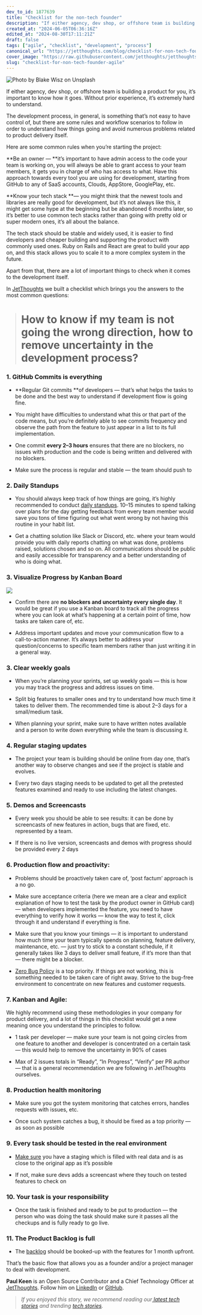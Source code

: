 ```yaml
---
dev_to_id: 1877639
title: "Checklist for the non-tech founder"
description: "If either agency, dev shop, or offshore team is building a product for you, it’s important to know..."
created_at: "2024-06-05T06:36:16Z"
edited_at: "2024-08-30T17:11:21Z"
draft: false
tags: ["agile", "checklist", "development", "process"]
canonical_url: "https://jetthoughts.com/blog/checklist-for-non-tech-founder-agile/"
cover_image: "https://raw.githubusercontent.com/jetthoughts/jetthoughts.github.io/master/static/assets/img/blog/checklist-for-non-tech-founder-agile/cover.jpeg"
slug: "checklist-for-non-tech-founder-agile"
---
```

![Photo by [Blake Wisz](https://unsplash.com/@blakewisz?utm_source=unsplash&utm_medium=referral&utm_content=creditCopyText) on [Unsplash](https://unsplash.com/search/photos/non-tech?utm_source=unsplash&utm_medium=referral&utm_content=creditCopyText)](https://raw.githubusercontent.com/jetthoughts/jetthoughts.github.io/master/static/assets/img/blog/checklist-for-non-tech-founder-agile/file_0.jpeg)

If either agency, dev shop, or offshore team is building a product for you, it’s important to know how it goes. Without prior experience, it’s extremely hard to understand.

The development process, in general, is something that’s not easy to have control of, but there are some rules and workflow scenarios to follow in order to understand how things going and avoid numerous problems related to product delivery itself.

Here are some common rules when you’re starting the project:

**Be an owner — **it’s important to have admin access to the code your team is working on, you will always be able to grant access to your team members, it gets you in charge of who has access to what. Have this approach towards every tool you are using for development, starting from GitHub to any of SaaS accounts, Clouds, AppStore, GooglePlay, etc.

**Know your tech stack **— you might think that the newest tools and libraries are really good for development, but it’s not always like this, it might get some hype at the beginning but be abandoned 6 months later, so it’s better to use common tech stacks rather than going with pretty old or super modern ones, it’s all about the balance.

The tech stack should be stable and widely used, it is easier to find developers and cheaper building and supporting the product with commonly used ones. Ruby on Rails and React are great to build your app on, and this stack allows you to scale it to a more complex system in the future.

Apart from that, there are a lot of important things to check when it comes to the development itself.

In [JetThoughts](https://www.jetthoughts.com) we built a checklist which brings you the answers to the most common questions:
> # How to know if my team is not going the wrong direction, how to remove uncertainty in the development process?

### 1. GitHub Сommits is everything

* **Regular Git commits **of developers — that’s what helps the tasks to be done and the best way to understand if development flow is going fine.

* You might have difficulties to understand what this or that part of the code means, but you’re definitely able to see commits frequency and observe the path from the feature to just appear in a list to its full implementation.

* One commit **every 2–3 hours** ensures that there are no blockers, no issues with production and the code is being written and delivered with no blockers.

* Make sure the process is regular and stable — the team should push to

### 2. Daily Standups

* You should always keep track of how things are going, it’s highly recommended to conduct [daily standups](https://jtway.co/a-typical-day-at-jetthoughts-460b84eeb9c6). 10–15 minutes to spend talking over plans for the day getting feedback from every team member would save you tons of time figuring out what went wrong by not having this routine in your habit list.

* Get a chatting solution like Slack or Discord, etc. where your team would provide you with daily reports chatting on what was done, problems raised, solutions chosen and so on. All communications should be public and easily accessible for transparency and a better understanding of who is doing what.

### 3. Visualize Progress by Kanban Board

![](https://raw.githubusercontent.com/jetthoughts/jetthoughts.github.io/master/static/assets/img/blog/checklist-for-non-tech-founder-agile/file_1.jpg)

* Confirm there are **no blockers and uncertainty every single day**. It would be great if you use a Kanban board to track all the progress where you can look at what’s happening at a certain point of time, how tasks are taken care of, etc.

* Address important updates and move your communication flow to a call-to-action manner. It’s always better to address your question/concerns to specific team members rather than just writing it in a general way.

### 3. Clear weekly goals

* When you’re planning your sprints, set up weekly goals — this is how you may track the progress and address issues on time.

* Split big features to smaller ones and try to understand how much time it takes to deliver them. The recommended time is about 2–3 days for a small/medium task.

* When planning your sprint, make sure to have written notes available and a person to write down everything while the team is discussing it.

### 4. Regular staging updates

* The project your team is building should be online from day one, that’s another way to observe changes and see if the project is stable and evolves.

* Every two days staging needs to be updated to get all the pretested features examined and ready to use including the latest changes.

### 5. Demos and Screencasts

* Every week you should be able to see results: it can be done by screencasts of new features in action, bugs that are fixed, etc. represented by a team.

* If there is no live version, screencasts and demos with progress should be provided every 2 days

### 6. Production flow and proactivity:

* Problems should be proactively taken care of, ‘post factum’ approach is a no go.

* Make sure acceptance criteria (here we mean are a clear and explicit explanation of how to test the task by the product owner in GitHub card)— when developers implemented the feature, you need to have everything to verify how it works — know the way to test it, click through it and understand if everything is fine.

* Make sure that you know your timings — it is important to understand how much time your team typically spends on planning, feature delivery, maintenance, etc. — just try to stick to a constant schedule, if it generally takes like 3 days to deliver small feature, if it’s more than that — there might be a blocker.

* [Zero Bug Policy](https://medium.com/qualityfaster/the-zero-bug-policy-b0bd987be684) is a top priority. If things are not working, this is something needed to be taken care of right away. Strive to the bug-free environment to concentrate on new features and customer requests.

### 7. Kanban and Agile:

We highly recommend using these methodologies in your company for product delivery, and a lot of things in this checklist would get a new meaning once you understand the principles to follow.

* 1 task per developer — make sure your team is not going circles from one feature to another and developer is concentrated on a certain task — this would help to remove the uncertainty in 90% of cases

* Max of 2 issues totals in “Ready”, “In Progress”, “Verify” per PR author — that is a general recommendation we are following in JetThoughts ourselves.

### 8. Production health monitoring

* Make sure you got the system monitoring that catches errors, handles requests with issues, etc.

* Once such system catches a bug, it should be fixed as a top priority — as soon as possible

### 9. Every task should be tested in the real environment

* [Make sure](https://jtway.co/prepare-the-pull-request-before-asking-to-review-42df362a5c8e) you have a staging which is filled with real data and is as close to the original app as it’s possible

* If not, make sure devs adds a screencast where they touch on tested features to check on

### 10. Your task is your responsibility

* Once the task is finished and ready to be put to production — the person who was doing the task should make sure it passes all the checkups and is fully ready to go live.

### 11. The Product Backlog is full

* The [backlog](https://www.agilealliance.org/glossary/backlog/#q=~(infinite~false~filters~(postType~(~'page~'post~'aa_book~'aa_event_session~'aa_experience_report~'aa_glossary~'aa_research_paper~'aa_video)~tags~(~'backlog))~searchTerm~'~sort~false~sortDirection~'asc~page~1)) should be booked-up with the features for 1 month upfront.

That’s the basic flow that allows you as a founder and/or a project manager to deal with development.

**Paul Keen** is an Open Source Contributor and a Chief Technology Officer at [JetThoughts](https://www.jetthoughts.com). Follow him on [LinkedIn](https://www.linkedin.com/in/paul-keen/) or [GitHub](https://github.com/pftg).
>  *If you enjoyed this story, we recommend reading our[ latest tech stories](https://jtway.co/latest) and trending [tech stories](https://jtway.co/trending).*
